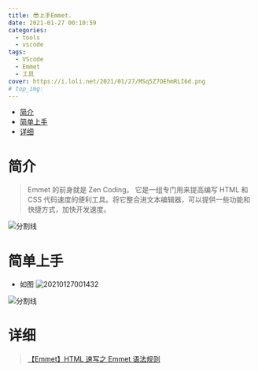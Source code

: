```yaml
---
title: 😎上手Emmet.
date: 2021-01-27 00:10:59
categories:
  - tools
  - vscode
tags:
  - VScode
  - Emmet
  - 工具
cover: https://i.loli.net/2021/01/27/MSq5Z7OEhmRLI6d.png
# top_img:
---
```


<!--
 * @?: *********************************************************************
 * @Author: Weidows
 * @Date: 2021-01-27 00:10:59
 * @LastEditors: Weidows
 * @LastEditTime: 2021-03-21 17:09:14
 * @FilePath: \Weidowsd:\Game\Github\Blog-private\source\_posts\tools\vscode\Emmet.md
 * @Description:
 * @!: *********************************************************************
-->

- [简介](#简介)
- [简单上手](#简单上手)
- [详细](#详细)

# 简介

> Emmet 的前身就是 Zen Coding。 它是一组专门用来提高编写 HTML 和 CSS 代码速度的便利工具。将它整合进文本编辑器，可以提供一些功能和快捷方式，加快开发速度。

![分割线](https://cdn.jsdelivr.net/gh/Weidows/Images@master/img/divider.png)

# 简单上手

- 如图
  <img src="https://i.loli.net/2021/01/27/YOUTJGPcLpd7Bhn.png" alt="20210127001432" />

![分割线](https://cdn.jsdelivr.net/gh/Weidows/Images@master/img/divider.png)

# 详细

> [【Emmet】HTML 速写之 Emmet 语法规则](https://blog.csdn.net/qq_33744228/article/details/80910377)
